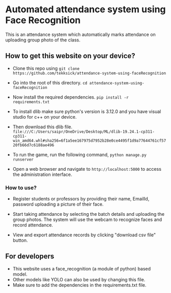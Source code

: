 # Automated attendance system using Face Recognition
This is an attendance system which automatically marks attendance on uploading group photo of the class.

## How to get this website on your device?

- Clone this repo using
  `git clone https://github.com/tekksick/attendance-system-using-faceRecognition`

- Go into the root of this directory.
  `cd attendance-system-using-faceRecognition`

- Now install the required dependencies.
  `pip install -r requirements.txt`

- To install dlib make sure python's version is 3.12.0 and you have visual studio for c++ on your device.
  
-  Then download this dlib file. `file:///C:/Users/saipr/OneDrive/Desktop/ML/dlib-19.24.1-cp311-cp311-win_amd64.whl#sha256=6f1a5ee167975d7952b28e0ce4495f1d9a77644761cf5720fb66d7c6188ae496`

- To run the game, run the following command,
  `python manage.py runserver`

- Open a web browser and navigate to `http://localhost:5000` to access the administration interface.

### How to use?

- Register students or professors by providing their name, EmailId, password uploading a picture of their face.
 
- Start taking attendance by selecting the batch details and uploading the group photos. The system will use the webcam to recognize faces and record attendance.

- View and export attendance records by clicking "download csv file" button.

## For developers

- This website uses a face_recognition (a module of python) based model.
- Other models like YOLO can also be used by changing this file.
- Make sure to add the dependencies in the requirements.txt file.
